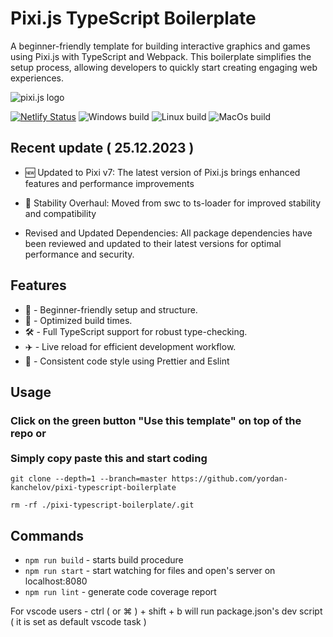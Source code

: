 # Pixi.js TypeScript Boilerplate

A beginner-friendly template for building interactive graphics and games using Pixi.js with TypeScript and Webpack. This boilerplate simplifies the setup process, allowing developers to quickly start creating engaging web experiences.

![pixi.js logo](https://pixijs.download/pixijs-banner-no-version.png?v=1)

[![Netlify Status](https://api.netlify.com/api/v1/badges/14e7ef42-5c90-44c8-a7ec-0b6e20c59735/deploy-status)](https://pixi-typescript-boilerplate.netlify.com) ![Windows build](https://github.com/jkanchelov/pixi-typescript-boilerplate/workflows/Windows%20build/badge.svg?branch=master) ![Linux build](https://github.com/jkanchelov/pixi-typescript-boilerplate/workflows/Linux%20build/badge.svg) ![MacOs build](https://github.com/jkanchelov/pixi-typescript-boilerplate/workflows/MacOs%20build/badge.svg)

## Recent update ( 25.12.2023 )

- 🆕 Updated to Pixi v7: The latest version of Pixi.js brings enhanced features and performance improvements

- 🔧 Stability Overhaul: Moved from swc to ts-loader for improved stability and compatibility

- Revised and Updated Dependencies: All package dependencies have been reviewed and updated to their latest versions for optimal performance and security.

## Features

- 🔰 - Beginner-friendly setup and structure.
- 🚀 - Optimized build times.
- 🛠 - Full TypeScript support for robust type-checking.
- ✈️ - Live reload for efficient development workflow.
- 📝 - Consistent code style using Prettier and Eslint

## Usage

### Click on the green button "Use this template" on top of the repo or <br> <br> Simply copy paste this and start coding

`git clone --depth=1 --branch=master https://github.com/yordan-kanchelov/pixi-typescript-boilerplate`

`rm -rf ./pixi-typescript-boilerplate/.git`

## Commands

- `npm run build` - starts build procedure
- `npm run start` - start watching for files and open's server on localhost:8080
- `npm run lint` - generate code coverage report

For vscode users - ctrl ( or ⌘ ) + shift + b will run package.json's dev script ( it is set as default vscode task )
